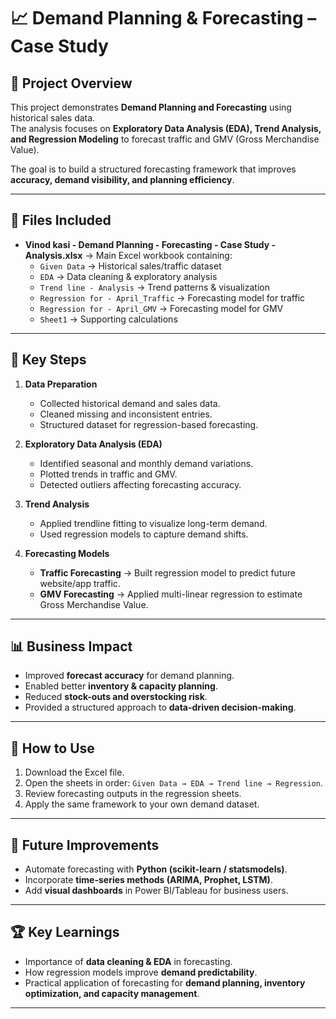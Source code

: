 # 📈 Demand Planning & Forecasting – Case Study

## 📌 Project Overview
This project demonstrates **Demand Planning and Forecasting** using historical sales data.  
The analysis focuses on **Exploratory Data Analysis (EDA), Trend Analysis, and Regression Modeling** to forecast traffic and GMV (Gross Merchandise Value).  

The goal is to build a structured forecasting framework that improves **accuracy, demand visibility, and planning efficiency**.

---

## 📂 Files Included
- **Vinod kasi - Demand Planning - Forecasting - Case Study - Analysis.xlsx** → Main Excel workbook containing:
  - `Given Data` → Historical sales/traffic dataset  
  - `EDA` → Data cleaning & exploratory analysis  
  - `Trend line - Analysis` → Trend patterns & visualization  
  - `Regression for - April_Traffic` → Forecasting model for traffic  
  - `Regression for - April_GMV` → Forecasting model for GMV  
  - `Sheet1` → Supporting calculations  

---

## 🔑 Key Steps
1. **Data Preparation**
   - Collected historical demand and sales data.
   - Cleaned missing and inconsistent entries.
   - Structured dataset for regression-based forecasting.

2. **Exploratory Data Analysis (EDA)**
   - Identified seasonal and monthly demand variations.
   - Plotted trends in traffic and GMV.
   - Detected outliers affecting forecasting accuracy.

3. **Trend Analysis**
   - Applied trendline fitting to visualize long-term demand.
   - Used regression models to capture demand shifts.

4. **Forecasting Models**
   - **Traffic Forecasting** → Built regression model to predict future website/app traffic.  
   - **GMV Forecasting** → Applied multi-linear regression to estimate Gross Merchandise Value.  

---

## 📊 Business Impact
- Improved **forecast accuracy** for demand planning.  
- Enabled better **inventory & capacity planning**.  
- Reduced **stock-outs and overstocking risk**.  
- Provided a structured approach to **data-driven decision-making**.  

---

## 🚀 How to Use
1. Download the Excel file.  
2. Open the sheets in order: `Given Data → EDA → Trend line → Regression`.  
3. Review forecasting outputs in the regression sheets.  
4. Apply the same framework to your own demand dataset.  

---

## 🔮 Future Improvements
- Automate forecasting with **Python (scikit-learn / statsmodels)**.  
- Incorporate **time-series methods (ARIMA, Prophet, LSTM)**.  
- Add **visual dashboards** in Power BI/Tableau for business users.  

---

## 🏆 Key Learnings
- Importance of **data cleaning & EDA** in forecasting.  
- How regression models improve **demand predictability**.  
- Practical application of forecasting for **demand planning, inventory optimization, and capacity management**.  

---


